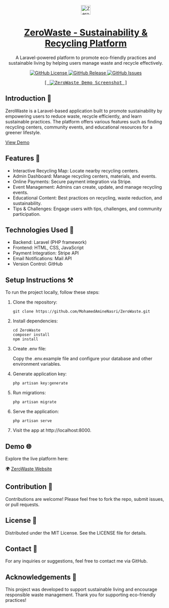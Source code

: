 <p align="center">
   <a href="https://github.com/MohamedAmineNasri/ZeroWaste" target="_blank">
      <img src="https://user-images.githubusercontent.com/5073095/165227845-438b0f58-d2c2-49c4-92e9-349577b0b48d.png" alt="ZeroWaste Logo" width="30px" height="auto">
   </a></p>
<h1 align="center">
   <a href="https://github.com/MohamedAmineNasri/ZeroWaste" target="_blank" align="center">
      ZeroWaste - Sustainability & Recycling Platform
   </a></h1>
<p align="center">A Laravel-powered platform to promote eco-friendly practices and sustainable living by helping users manage waste and recycle effectively.</p>

<p align="center">
  <a href="https://github.com/MohamedAmineNasri/ZeroWaste">
    <img src="https://img.shields.io/github/license/MohamedAmineNasri/ZeroWaste" alt="GitHub License">
  </a>
  <a href="https://github.com/MohamedAmineNasri/ZeroWaste">
    <img src="https://img.shields.io/github/v/release/MohamedAmineNasri/ZeroWaste" alt="GitHub Release">
  </a>
  <a href="https://github.com/MohamedAmineNasri/ZeroWaste">
    <img src="https://img.shields.io/github/issues/MohamedAmineNasri/ZeroWaste" alt="GitHub Issues">
  </a>
</p>
<p align="center">
  <kbd>[<a href="http://zerowaste.kesug.com/auth/register-basic">
    <img src="https://media.licdn.com/dms/image/v2/D4E2DAQETmfb-649VRA/profile-treasury-image-shrink_800_800/profile-treasury-image-shrink_800_800/0/1733419767714?e=1734040800&v=beta&t=p7jnVdLysyDiXdLqScLTAzzJ7a-gKYwbGoIrPmwlNew" alt="ZeroWaste Demo Screenshot">
  </a>]</kbd>
</p>

<h2>Introduction 🚀</h2>

<p>ZeroWaste is a Laravel-based application built to promote sustainability by empowering users to reduce waste, recycle efficiently, and learn sustainable practices. The platform offers various features such as finding recycling centers, community events, and educational resources for a greener lifestyle.</p>

<p><a href="http://zerowaste.kesug.com/auth/register-basic">View Demo</a></p>

<h2>Features 🌱</h2>

<ul>
  <li>Interactive Recycling Map: Locate nearby recycling centers.</li>
  <li>Admin Dashboard: Manage recycling centers, materials, and events.</li>
  <li>Online Payments: Secure payment integration via Stripe.</li>
  <li>Event Management: Admins can create, update, and manage recycling events.</li>
  <li>Educational Content: Best practices on recycling, waste reduction, and sustainability.</li>
  <li>Tips & Challenges: Engage users with tips, challenges, and community participation.</li>
</ul>

<h2>Technologies Used 🔧</h2>

<ul>
  <li>Backend: Laravel (PHP framework)</li>
  <li>Frontend: HTML, CSS, JavaScript</li>
  <li>Payment Integration: Stripe API</li>
  <li>Email Notifications: Mail API</li>
  <li>Version Control: GitHub</li>
</ul>

<h2>Setup Instructions ⚒️</h2>

<p>To run the project locally, follow these steps:</p>

<ol>
  <li>Clone the repository:
    <pre><code>git clone https://github.com/MohamedAmineNasri/ZeroWaste.git</code></pre>
  </li>
  <li>Install dependencies:
    <pre><code>cd ZeroWaste
composer install
npm install</code></pre>
  </li>
  <li>Create .env file:
    <p>Copy the .env.example file and configure your database and other environment variables.</p>
  </li>
  <li>Generate application key:
    <pre><code>php artisan key:generate</code></pre>
  </li>
  <li>Run migrations:
    <pre><code>php artisan migrate</code></pre>
  </li>
  <li>Serve the application:
    <pre><code>php artisan serve</code></pre>
  </li>
  <li>Visit the app at http://localhost:8000.</li>
</ol>


<h2>Demo 🌐</h2>

<p>Explore the live platform here:</p>

<p>🌍 <a href="http://zerowaste.kesug.com/auth/register-basic">ZeroWaste Website</a></p>

<h2>Contribution 🤝</h2>

<p>Contributions are welcome! Please feel free to fork the repo, submit issues, or pull requests.</p>

<h2>License 📄</h2>

<p>Distributed under the MIT License. See the LICENSE file for details.</p>

<h2>Contact 📧</h2>

<p>For any inquiries or suggestions, feel free to contact me via GitHub.</p>

<!-- <h2>Social Media 📱</h2>

<p>Follow for updates:</p>

<ul>
  <li>Twitter</li>
  <li>LinkedIn</li>
</ul>-->

<h2>Acknowledgements 💚</h2>

<p>This project was developed to support sustainable living and encourage responsible waste management. Thank you for supporting eco-friendly practices!</p>
